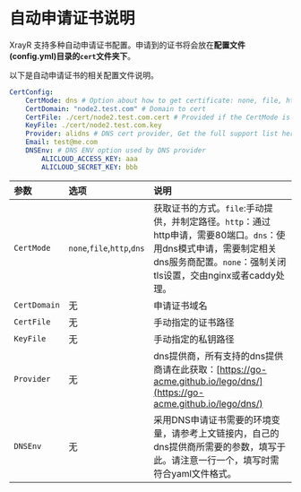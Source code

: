 # 自动申请证书说明

XrayR 支持多种自动申请证书配置。申请到的证书将会放在**配置文件\(config.yml\)目录的`cert`文件夹下**。

以下是自动申请证书的相关配置文件说明。

```yaml
CertConfig:
    CertMode: dns # Option about how to get certificate: none, file, http, dns. Choose "none" will forcedly disable the tls config.
    CertDomain: "node2.test.com" # Domain to cert
    CertFile: ./cert/node2.test.com.cert # Provided if the CertMode is file
    KeyFile: ./cert/node2.test.com.key
    Provider: alidns # DNS cert provider, Get the full support list here: https://go-acme.github.io/lego/dns/
    Email: test@me.com
    DNSEnv: # DNS ENV option used by DNS provider
        ALICLOUD_ACCESS_KEY: aaa
        ALICLOUD_SECRET_KEY: bbb
```

| 参数 | 选项 | 说明 |
| :--- | :--- | :--- |
| `CertMode` | `none`,`file`,`http`,`dns` | 获取证书的方式。`file`:手动提供，并制定路径。`http`：通过http申请，需要80端口。`dns`：使用dns模式申请，需要制定相关dns服务商配置。`none`：强制关闭tls设置，交由nginx或者caddy处理。 |
| `CertDomain` | 无 | 申请证书域名 |
| `CertFile` | 无 | 手动指定的证书路径 |
| `KeyFile` | 无 | 手动指定的私钥路径 |
| `Provider` | 无 | dns提供商，所有支持的dns提供商请在此获取：[https://go-acme.github.io/lego/dns/](https://go-acme.github.io/lego/dns/) |
| `DNSEnv` | 无 | 采用DNS申请证书需要的环境变量，请参考上文链接内，自己的dns提供商所需要的参数，填写于此。请注意一行一个，填写时需符合yaml文件格式。 |

